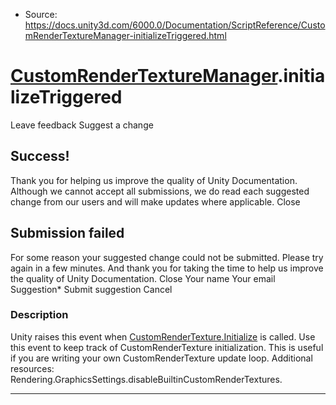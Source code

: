 * Source: https://docs.unity3d.com/6000.0/Documentation/ScriptReference/CustomRenderTextureManager-initializeTriggered.html

#  [CustomRenderTextureManager](https://docs.unity3d.com/6000.0/Documentation/ScriptReference/CustomRenderTextureManager.html).initializeTriggered
Leave feedback
Suggest a change
## Success!
Thank you for helping us improve the quality of Unity Documentation. Although we cannot accept all submissions, we do read each suggested change from our users and will make updates where applicable.
Close
## Submission failed
For some reason your suggested change could not be submitted. Please <a>try again</a> in a few minutes. And thank you for taking the time to help us improve the quality of Unity Documentation.
Close
Your name Your email Suggestion* Submit suggestion
Cancel
### Description
Unity raises this event when [CustomRenderTexture.Initialize](https://docs.unity3d.com/6000.0/Documentation/ScriptReference/CustomRenderTexture.Initialize.html) is called.
Use this event to keep track of CustomRenderTexture initialization. This is useful if you are writing your own CustomRenderTexture update loop. Additional resources: Rendering.GraphicsSettings.disableBuiltinCustomRenderTextures.
* * *
